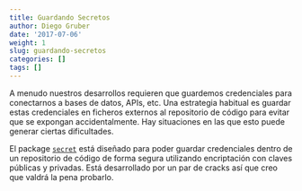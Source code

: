 ```yaml
---
title: Guardando Secretos
author: Diego Gruber
date: '2017-07-06'
weight: 1
slug: guardando-secretos
categories: []
tags: []
---
```


A menudo nuestros desarrollos requieren que guardemos credenciales para conectarnos a bases de datos, APIs, etc. Una estrategia habitual es guardar estas credenciales en ficheros externos al repositorio de código para evitar que se expongan accidentalmente. Hay situaciones en las que esto puede generar ciertas dificultades.

El package [`secret`](https://cran.r-project.org/web/packages/secret/index.html)  está diseñado para poder guardar credenciales dentro de un repositorio de código de forma segura utilizando encriptación con claves públicas y privadas. Está desarrollado por un par de cracks así que creo que valdrá la pena probarlo.